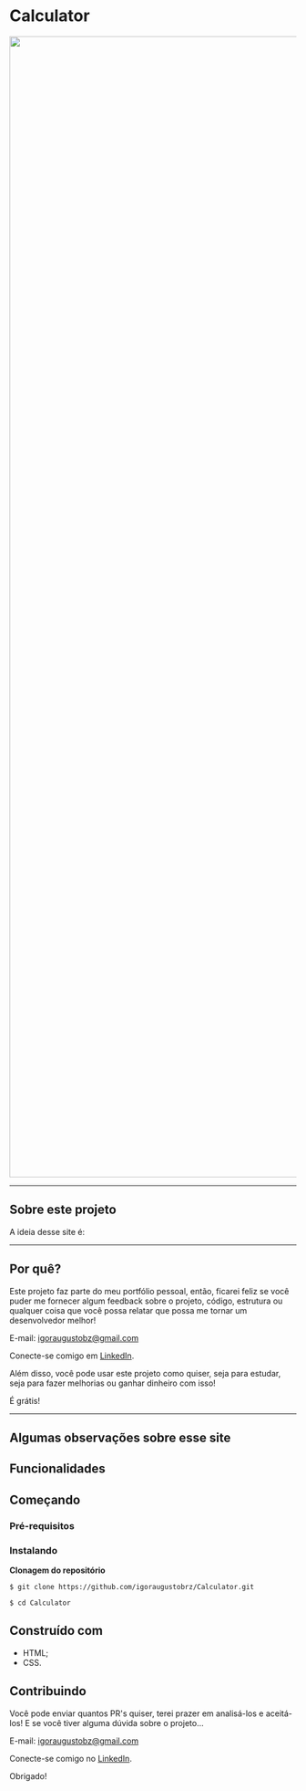 # Calculator
<div align="center">
<img src="" width="2000px" alt="Imagem do site"/>
</div>

---

## Sobre este projeto
A ideia desse site é:

---

## Por quê?

Este projeto faz parte do meu portfólio pessoal, então, ficarei feliz se você puder me fornecer algum feedback sobre o projeto, código, estrutura ou qualquer coisa que você possa relatar que possa me tornar um desenvolvedor melhor!

E-mail: igoraugustobz@gmail.com

Conecte-se comigo em [LinkedIn](https://www.linkedin.com/in/igoraugustobrz/).

Além disso, você pode usar este projeto como quiser, seja para estudar, seja para fazer melhorias ou ganhar dinheiro com isso!

É grátis!

---

## Algumas observações sobre esse site

## Funcionalidades

## Começando 

### Pré-requisitos

### Instalando

**Clonagem do repositório**

```
$ git clone https://github.com/igoraugustobrz/Calculator.git

$ cd Calculator
```
## Construído com 

- HTML;
- CSS.

## Contribuindo 

Você pode enviar quantos PR's quiser, terei prazer em analisá-los e aceitá-los! E se você tiver alguma dúvida sobre o projeto...

E-mail: igoraugustobz@gmail.com

Conecte-se comigo no [LinkedIn](https://www.linkedin.com/in/igoraugustobrz/).

Obrigado!